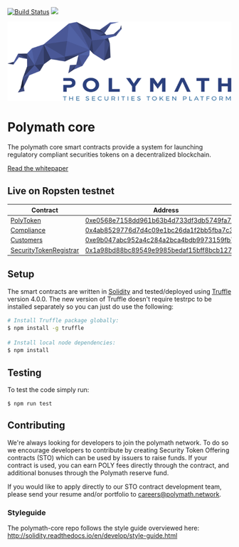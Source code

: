 [![Build Status](https://travis-ci.com/PolymathNetwork/polymath-core.svg?token=Urvmqzpy4pAxp6EpzZd6&branch=master)](https://travis-ci.com/PolymathNetwork/polymath-core)
<img src="https://img.shields.io/badge/chat-telegram-blue.svg" href="https://t.me/polymathnetwork">

<!--img src="https://img.shields.io/badge/bounties-1,000,000-green.svg" href="/issues-->

![Polymath](Polymath.png)

# Polymath core

The polymath core smart contracts provide a system for launching regulatory
compliant securities tokens on a decentralized blockchain.

[Read the whitepaper](whitepaper.pdf)

## Live on Ropsten testnet

| Contract                                                         | Address                                                                                                                       |
| ---------------------------------------------------------------- | ----------------------------------------------------------------------------------------------------------------------------- |
| [PolyToken](./contracts/PolyToken.sol)                           | [0xe0568e7158dd961b63b4d733df3db5749fa73bb8](https://ropsten.etherscan.io/address/0xe0568e7158dd961b63b4d733df3db5749fa73bb8) |
| [Compliance](./contracts/Compliance.sol)                         | [0x4ab8529776d7d4c09e1bc26da1f2bb5fba7c392a](https://ropsten.etherscan.io/address/0x4ab8529776d7d4c09e1bc26da1f2bb5fba7c392a) |
| [Customers](./contracts/Customers.sol)                           | [0xe9b047abc952a4c284a2bca4bdb9973159fb767d](https://ropsten.etherscan.io/address/0xe9b047abc952a4c284a2bca4bdb9973159fb767d) |
| [SecurityTokenRegistrar](./contracts/SecurityTokenRegistrar.sol) | [0x1a98bd88bc89549e9985bedaf15bff8bcb1270d5](https://ropsten.etherscan.io/address/0x1a98bd88bc89549e9985bedaf15bff8bcb1270d5) |

## Setup

The smart contracts are written in [Solidity][solidity] and tested/deployed
using [Truffle][truffle] version 4.0.0. The new version of Truffle doesn't
require testrpc to be installed separately so you can just do use the following:

```bash
# Install Truffle package globally:
$ npm install -g truffle

# Install local node dependencies:
$ npm install
```

## Testing

To test the code simply run:

```
$ npm run test
```

## Contributing

We're always looking for developers to join the polymath network. To do so we
encourage developers to contribute by creating Security Token Offering contracts
(STO) which can be used by issuers to raise funds. If your contract is used, you
can earn POLY fees directly through the contract, and additional bonuses through
the Polymath reserve fund.

If you would like to apply directly to our STO contract development team, please
send your resume and/or portfolio to careers@polymath.network.

### Styleguide

The polymath-core repo follows the style guide overviewed here:
http://solidity.readthedocs.io/en/develop/style-guide.html

[polymath]: https://polymath.network
[ethereum]: https://www.ethereum.org/
[solidity]: https://solidity.readthedocs.io/en/develop/
[truffle]: http://truffleframework.com/
[testrpc]: https://github.com/ethereumjs/testrpc
